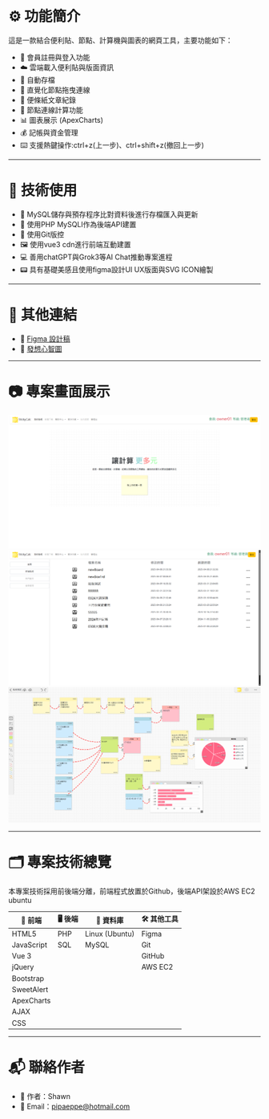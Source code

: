 # ⚙️ 功能簡介

這是一款結合便利貼、節點、計算機與圖表的網頁工具，主要功能如下：

- 📝 會員註冊與登入功能  
- ☁️ 雲端載入便利貼與版面資訊
- 💾 自動存檔
- 🔗 直覺化節點拖曳連線
- 🧾 便條紙文章紀錄  
- 🧮 節點連線計算功能  
- 📊 圖表展示 (ApexCharts)  
- 💰 記帳與資金管理
- ⌨️ 支援熱鍵操作:ctrl+z(上一步)、ctrl+shift+z(撤回上一步)

---

# 🧰 技術使用

- 🐬 MySQL儲存與預存程序比對資料後進行存檔匯入與更新
- 🔀 使用PHP MySQLI作為後端API建置
- 📂 使用Git版控
- 🖼️ 使用vue3 cdn進行前端互動建置
- 💻 善用chatGPT與Grok3等AI Chat推動專案進程
- 📟 具有基礎美感且使用figma設計UI UX版面與SVG ICON繪製

---

# 🔗 其他連結

- 🎨 [Figma 設計稿](https://www.figma.com/design/06pza9HIq9AiYhsaWd2IAy/%E4%BE%BF%E5%88%A9%E8%B2%BC%E8%A8%88%E7%AE%97%E6%A9%9F?node-id=22-16&m=dev&t=o2I7e6h9DV6knzuh-1)
- 🧠 [發想心智圖](https://gitmind.com/app/docs/md08bsq9)

---

# 📷 專案畫面展示



![圖片預留](./ShowImg/Screenshot3.png)
![圖片預留](./ShowImg/Screenshot2.png)
![圖片預留](./ShowImg/Screenshot1.png)
<!-- 若使用本地圖片可改為 ./images/filename.png，需與 Markdown 同目錄 -->



---

# 🗂️ 專案技術總覽

本專案技術採用前後端分離，前端程式放置於Github，後端API架設於AWS EC2 ubuntu

| 🔧 前端 | 🖥️ 後端 | 💾 資料庫 | 🛠️ 其他工具 |
|-------------|---------------|------------|----------------|
| HTML5       | PHP           | Linux (Ubuntu) | Figma         |
| JavaScript  | SQL           | MySQL         | Git            |
| Vue 3       |               |               | GitHub         |
| jQuery      |               |               | AWS EC2        |
| Bootstrap   |               |               |                |
| SweetAlert  |               |               |                |
| ApexCharts  |               |               |                |
| AJAX        |               |               |                |
| CSS         |               |               |                |

---

# 📬 聯絡作者

- 👤 作者：Shawn  
- 📧 Email：pipaeppe@hotmail.com  
